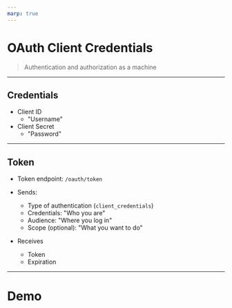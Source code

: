 ```yaml
---
marp: true
---
```


# OAuth Client Credentials

> Authentication and authorization as a machine

---

## Credentials

- Client ID
  - "Username"
- Client Secret
  - "Password"

---

## Token

- Token endpoint: `/oauth/token`
- Sends:

  - Type of authentication (`client_credentials`)
  - Credentials: "Who you are"
  - Audience: "Where you log in"
  - Scope (optional): "What you want to do"

- Receives
  - Token
  - Expiration

---

# Demo
